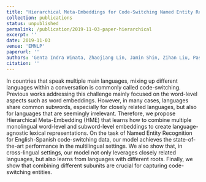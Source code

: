 ```yaml
---
title: "Hierarchical Meta-Embeddings for Code-Switching Named Entity Recognition"
collection: publications
status: unpublished
permalink: /publication/2019-11-03-paper-hierarchical
excerpt: ''
date: 2019-11-03
venue: 'EMNLP'
paperurl: ''
authors: 'Genta Indra Winata, Zhaojiang Lin, Jamin Shin, Zihan Liu, Pascale Fung'
citation: ''
---
```

In countries that speak multiple main languages, mixing up different languages within a conversation is commonly called code-switching. Previous works addressing this challenge mainly focused on the word-level aspects such as word embeddings. However, in many cases, languages share common subwords, especially for closely related languages, but also for languages that are seemingly irrelevant. Therefore, we propose Hierarchical Meta-Embedding (HME) that learns how to combine multiple monolingual word-level and subword-level embeddings to create language-agnostic lexical representations. On the task of Named Entity Recognition for English-Spanish code-switching data, our model achieves the state-of-the-art performance in the multilingual settings. We also show that, in cross-lingual settings, our model not only leverages closely related languages, but also learns from languages with different roots. Finally, we show that combining different subunits are crucial for capturing code-switching entities.